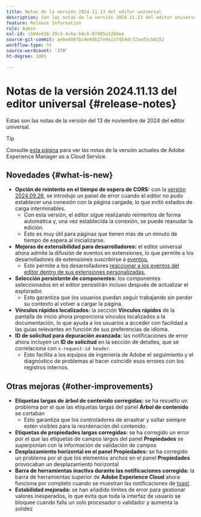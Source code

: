 ```yaml
---
title: Notas de la versión 2024.11.13 del editor universal
description: Son las notas de la versión 2024.11.13 del editor universal.
feature: Release Information
role: Admin
exl-id: cb94e436-20cd-4c6a-b4c8-07405a12b6ee
source-git-commit: ae6e488fbc4e60b27e9a11fd54dc72aaf5cbb252
workflow-type: ht
source-wordcount: '370'
ht-degree: 100%

---
```


# Notas de la versión 2024.11.13 del editor universal {#release-notes}

Estas son las notas de la versión del 13 de noviembre de 2024 del editor universal.

>[!TIP]
>
>Consulte [esta página](/help/release-notes/release-notes-cloud/release-notes-current.md) para ver las notas de la versión actuales de Adobe Experience Manager as a Cloud Service.

## Novedades {#what-is-new}

* **Opción de reintento en el tiempo de espera de CORS:** con la [versión 2024.09.26,](/help/release-notes/universal-editor/2024/2024-09-26.md) se introdujo un panel de error cuando el editor no pudo establecer una conexión con la página cargada, lo que evitó estados de carga interminables.
   * Con esta versión, el editor sigue realizando reintentos de forma automática y, una vez establecida la conexión, se puede reanudar la edición.
   * Esto es muy útil para páginas que tienen más de un minuto de tiempo de espera al inicializarse.
* **Mejoras de extensibilidad para desarrolladores:** el editor universal ahora admite la difusión de eventos en extensiones, lo que permite a los desarrolladores de extensiones suscribirse a [eventos.](/help/implementing/universal-editor/events.md)
   * Esto permite a los desarrolladores [reaccionar a los eventos del editor dentro de sus extensiones personalizadas.](/help/implementing/universal-editor/customizing.md#extending)
* **Selección persistente de componentes:** los componentes seleccionados en el editor persistirán incluso después de actualizar el explorador.
   * Esto garantiza que los usuarios puedan seguir trabajando sin perder su contexto al volver a cargar la página.
* **Vínculos rápidos localizados:** la sección **Vínculos rápidos** de la pantalla de inicio ahora proporciona vínculos localizados a la documentación, lo que ayuda a los usuarios a acceder con facilidad a las guías relevantes en función de sus preferencias de idioma.
* **ID de solicitud para depuración avanzada:** las notificaciones de error ahora incluyen un **ID de solicitud** en la sección de detalles, que se correlaciona con `x-request-id header`.
   * Esto facilita a los equipos de ingeniería de Adobe el seguimiento y el diagnóstico de problemas al hacer coincidir esos errores con los registros internos.

## Otras mejoras {#other-improvements}

* **Etiquetas largas de árbol de contenido corregidas:** se ha resuelto un problema por el que las etiquetas largas del panel **Árbol de contenido** se cortaban
   * Esto garantiza que los controladores de arrastrar y soltar siempre estén visibles para la reordenación del contenido.
* **Etiquetas de propiedades largas corregidas:** se ha corregido un error por el que las etiquetas de campos largos del panel **Propiedades** se superponían con la información de validación de campos
* **Desplazamiento horizontal en el panel Propiedades:** se ha corregido un problema por el que los elementos anchos en el panel **Propiedades** provocaban un desplazamiento horizontal
* **Barra de herramientas inactiva durante las notificaciones corregida:** la barra de herramientas superior de **Adobe Experience Cloud** ahora funciona por completo cuando se muestran las notificaciones de [toast](https://spectrum.adobe.com/page/toast/).
* **Estabilidad mejorada:** se han añadido límites de error para gestionar valores inesperados, lo que evita que toda la interfaz de usuario se bloquee cuando falla un solo procesador o validador y aumenta la solidez
